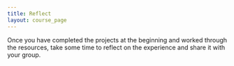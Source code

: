 ```yaml
---
title: Reflect
layout: course_page
---
```


Once you have completed the projects at the beginning and worked through the resources, take some time to reflect on the experience and share it with your group.

